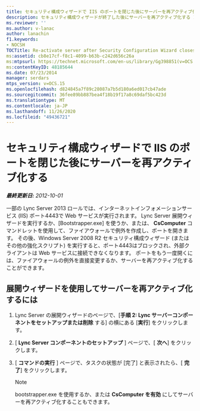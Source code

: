 ```yaml
---
title: セキュリティ構成ウィザードで IIS のポートを閉じた後にサーバーを再アクティブ化する
description: セキュリティ構成ウィザードが終了した後にサーバーを再アクティブ化する IIS のポートを閉じます。
ms.reviewer: ''
ms.author: v-lanac
author: lanachin
f1.keywords:
- NOCSH
TOCTitle: Re-activate server after Security Configuration Wizard closes ports in IIS
ms:assetid: cb8e17cf-f8c1-4099-b63b-c242d656c26a
ms:mtpsurl: https://technet.microsoft.com/en-us/library/Gg398851(v=OCS.15)
ms:contentKeyID: 48185644
ms.date: 07/23/2014
manager: serdars
mtps_version: v=OCS.15
ms.openlocfilehash: d824845a7f89c28087a7b5d180a6ed017cb47ade
ms.sourcegitcommit: 36fee89bb887bea4f18b19f17a8c69daf5bc423d
ms.translationtype: MT
ms.contentlocale: ja-JP
ms.lasthandoff: 11/26/2020
ms.locfileid: "49436721"
---
```

# <a name="re-activate-server-after-security-configuration-wizard-closes-ports-in-iis"></a>セキュリティ構成ウィザードで IIS のポートを閉じた後にサーバーを再アクティブ化する

<div data-xmlns="http://www.w3.org/1999/xhtml">

<div class="topic" data-xmlns="http://www.w3.org/1999/xhtml" data-msxsl="urn:schemas-microsoft-com:xslt" data-cs="https://msdn.microsoft.com/">

<div data-asp="https://msdn2.microsoft.com/asp">



</div>

<div id="mainSection">

<div id="mainBody">

<span> </span>

_**最終更新日:** 2012-10-01_

一部の Lync Server 2013 ロールでは、インターネットインフォメーションサービス (IIS) ポート4443で Web サービスが実行されます。 Lync Server 展開ウィザードを実行するか、[Bootstrapper.exe] を使うか、または、 **CsComputer** コマンドレットを使用して、ファイアウォールで例外を作成し、ポートを開きます。 その後、Windows Server 2008 R2 セキュリティ構成ウィザード (またはその他の強化スクリプト) を実行すると、ポート4443はブロックされ、外部クライアントは Web サービスに接続できなくなります。 ポートをもう一度開くには、ファイアウォールの例外を直接変更するか、サーバーを再アクティブ化することができます。

<div>

## <a name="to-re-activate-the-server-by-using-the-deployment-wizard"></a>展開ウィザードを使用してサーバーを再アクティブ化するには

1.  Lync Server の展開ウィザードのページで、[**手順 2: Lync サーバーコンポーネントをセットアップまたは削除** する] の横にある [**実行**] をクリックします。

2.  [ **Lync Server コンポーネントのセットアップ** ] ページで、[ **次へ**] をクリックします。

3.  [ **コマンドの実行** ] ページで、タスクの状態が [完了] と表示されたら、[ **完了**] をクリックします。
    
    <div>
    

    > [!NOTE]
    > bootstrapper.exe を使用するか、または <STRONG>CsComputer を有効</STRONG> にしてサーバーを再アクティブ化することもできます。

    
    </div>

</div>

</div>

<span> </span>

</div>

</div>

</div>

